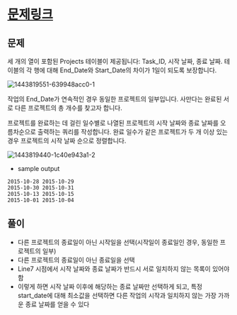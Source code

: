# [문제링크](https://www.hackerrank.com/challenges/sql-projects/problem?isFullScreen=true)
## 문제
세 개의 열이 포함된 Projects 테이블이 제공됩니다: Task_ID, 시작 날짜, 종료 날짜. 테이블의 각 행에 대해 End_Date와 Start_Date의 차이가 1일이 되도록 보장합니다.

![1443819551-639948acc0-1](https://user-images.githubusercontent.com/107802548/234170872-2be360d8-3058-4266-814e-05c83fcac247.png)


작업의 End_Date가 연속적인 경우 동일한 프로젝트의 일부입니다. 사만다는 완료된 서로 다른 프로젝트의 총 개수를 찾고자 합니다.

프로젝트를 완료하는 데 걸린 일수별로 나열된 프로젝트의 시작 날짜와 종료 날짜를 오름차순으로 출력하는 쿼리를 작성합니다. 완료 일수가 같은 프로젝트가 두 개 이상 있는 경우 프로젝트의 시작 날짜 순으로 정렬합니다.

![1443819440-1c40e943a1-2](https://user-images.githubusercontent.com/107802548/234170960-040552ee-e059-4627-beca-5acf9fa4903e.png)

- sample output
```
2015-10-28 2015-10-29
2015-10-30 2015-10-31
2015-10-13 2015-10-15
2015-10-01 2015-10-04
```

## 풀이
- 다른 프로젝트의 종료일이 아닌 시작일을 선택(시작일이 종료일인 경우, 동일한 프로젝트의 일부)
- 다른 프로젝트의 종료일이 아닌 종료일을 선택
- Line7 시점에서 시작 날짜와 종료 날짜가 반드시 서로 일치하지 않는 목록이 있어야 함
- 이렇게 하면 시작 날짜 이후에 해당하는 종료 날짜만 선택하게 되고, 특정 start_date에 대해 최소값을 선택하면 다른 작업의 시작과 일치하지 않는 가장 가까운 종료 날짜를 얻을 수 있다
